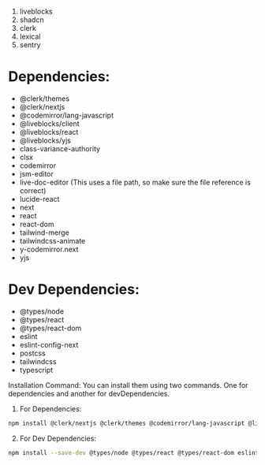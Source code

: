 1. liveblocks
2. shadcn
3. clerk
4. lexical
5. sentry


# Dependencies:
- @clerk/themes
- @clerk/nextjs
- @codemirror/lang-javascript
- @liveblocks/client
- @liveblocks/react
- @liveblocks/yjs
- class-variance-authority
- clsx
- codemirror
- jsm-editor
- live-doc-editor (This uses a file path, so make sure the file reference is correct)
- lucide-react
- next
- react
- react-dom
- tailwind-merge
- tailwindcss-animate
- y-codemirror.next
- yjs

# Dev Dependencies:
- @types/node
- @types/react
- @types/react-dom
- eslint
- eslint-config-next
- postcss
- tailwindcss
- typescript


Installation Command: You can install them using two commands. One for dependencies and another for devDependencies.

1. For Dependencies:
```bash
npm install @clerk/nextjs @clerk/themes @codemirror/lang-javascript @liveblocks/client @liveblocks/react @liveblocks/yjs class-variance-authority clsx codemirror jsm-editor live-doc-editor lucide-react next react react-dom tailwind-merge tailwindcss-animate y-codemirror.next yjs
```

2. For Dev Dependencies:
```bash
npm install --save-dev @types/node @types/react @types/react-dom eslint eslint-config-next postcss tailwindcss typescript

```